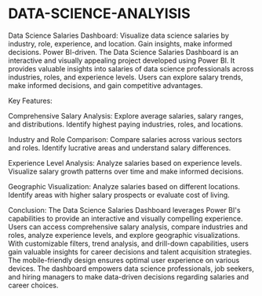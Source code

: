 # DATA-SCIENCE-ANALYISIS
Data Science Salaries Dashboard: Visualize data science salaries by industry, role, experience, and location. Gain insights, make informed decisions. Power BI-driven.
The Data Science Salaries Dashboard is an interactive and visually appealing project developed using Power BI. It provides valuable insights into salaries of data science professionals across industries, roles, and experience levels. Users can explore salary trends, make informed decisions, and gain competitive advantages.

Key Features:

Comprehensive Salary Analysis: Explore average salaries, salary ranges, and distributions. Identify highest paying industries, roles, and locations.

Industry and Role Comparison: Compare salaries across various sectors and roles. Identify lucrative areas and understand salary differences.

Experience Level Analysis: Analyze salaries based on experience levels. Visualize salary growth patterns over time and make informed decisions.

Geographic Visualization: Analyze salaries based on different locations. Identify areas with higher salary prospects or evaluate cost of living.

Conclusion:
The Data Science Salaries Dashboard leverages Power BI's capabilities to provide an interactive and visually compelling experience. Users can access comprehensive salary analysis, compare industries and roles, analyze experience levels, and explore geographic visualizations. With customizable filters, trend analysis, and drill-down capabilities, users gain valuable insights for career decisions and talent acquisition strategies. The mobile-friendly design ensures optimal user experience on various devices. The dashboard empowers data science professionals, job seekers, and hiring managers to make data-driven decisions regarding salaries and career choices.
